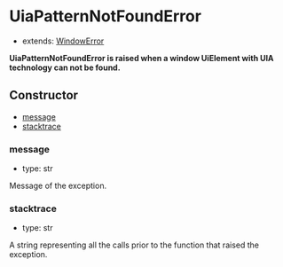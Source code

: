 # UiaPatternNotFoundError

- extends: [WindowError](./doc/api/python/exceptions/windowerror.md)

**UiaPatternNotFoundError is raised when a window UiElement with UIA technology can not be found.**

## Constructor<!-- {docsify-ignore} -->
- [message](#message)
- [stacktrace](#stacktrace)

### message
- type: str

Message of the exception.


### stacktrace
- type: str

A string representing all the calls prior to the function that raised the exception.
